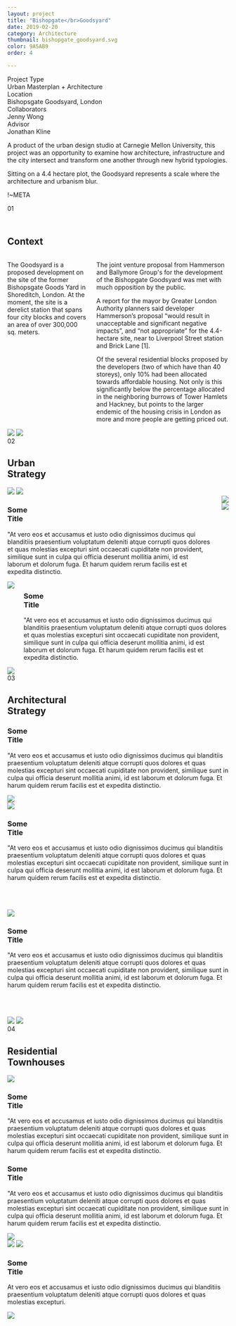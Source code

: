```yaml
---
layout: project
title: "Bishopgate</br>Goodsyard"
date: 2019-02-20
category: Architecture
thumbnail: bishopgate_goodsyard.svg
color: 9A5AB9
order: 4

---
```


<div class="project-metadata grid-x">
  <div class="metadata-object cell grid-x">
    <div class="metadata-title cell small-4">
      Project Type
    </div>
    <div class="metadata-value cell auto">
      Urban Masterplan + Architecture
    </div>
  </div>
  <div class="metadata-object cell grid-x">
    <div class="metadata-title cell small-4">
      Location
    </div>
    <div class="metadata-value cell auto">
      Bishopsgate Goodsyard, London
    </div>
  </div>
  <div class="metadata-object cell grid-x">
    <div class="metadata-title cell small-4">
      Collaborators
    </div>
    <div class="metadata-value cell auto">
      Jenny Wong
    </div>
  </div>
  <div class="metadata-object cell grid-x">
    <div class="metadata-title cell small-4">
      Advisor
    </div>
    <div class="metadata-value cell auto">
      Jonathan Kline
    </div>
  </div>
</div>

<div class="project-intro">
    <p>A product of the urban design studio at Carnegie Mellon University, this project was an opportunity to examine how architecture, infrastructure and the city intersect and transform one another through new hybrid typologies.</p>
    <p>Sitting on a 4.4 hectare plot, the Goodsyard represents a scale where the architecture and urbanism blur.</p>
</div>

!~META

<div class="section-header">
    <span class="section-number">01</span>
    <div class="section-name">
        <h2><br/>Context</h2>
        <div class="section-line" style="color: #9A5AB9;"></div>
    </div>
</div>
<div class="columns">
    <div class="left-column-text">
        <p class="_95-percent">The Goodsyard is a proposed development on the site of the former Bishopsgate Goods Yard in Shoreditch, London. At the moment, the site is a derelict station that spans four city blocks and covers an area of over 300,000 sq. meters. </p>
    </div>
    <div class="right-column-text">
        <p>The joint venture proposal from Hammerson and Ballymore Group's for the development of the Bishopgate Goodsyard was met with much opposition by the public. </p>
        <p>A report for the mayor by Greater London Authority planners said developer Hammerson’s proposal “would result in unacceptable and significant negative impacts”, and “not appropriate” for the 4.4-hectare site, near to Liverpool Street station and Brick Lane [1].</p>
        <p>Of the several residential blocks proposed by the developers (two of which have than 40 storeys), only 10% had been allocated towards affordable housing. Not only is this significantly below the percentage allocated in the neighboring burrows of Tower Hamlets and Hackney, but points to the larger endemic of the housing crisis in London as more and more people are getting priced out.</p>
    </div>
</div>
<div class="bishop-section1-images">
    <img class="bishop-dark-future-img" src="\img\bishopgategoodsyard\darkFuture.svg">
    <img src="\img\bishopgategoodsyard\Hackney.jpg">
</div>


<div class="section-header">
    <span class="section-number">02</span>
    <div class="section-name">
        <h2>Urban<br/>Strategy</h2>
        <div class="section-line" style="color: #9A5AB9;"></div>
    </div>
</div>
<div class="section2-header-images">
    <img src="\img\bishopgategoodsyard\diagram_programAxon.svg">
    <img class="section2-header-image2" src="\img\bishopgategoodsyard\programKey.svg">
</div>
<div class="columns">
    <div class="left-column-text">
        <div class="sub-section-name">
            <h3>Some<br/>Title</h3>
            <div class="sub-section-line" style="color: #9A5AB9;"></div>
        </div>
        <p class="_70-percent">"At vero eos et accusamus et iusto odio dignissimos ducimus qui blanditiis praesentium voluptatum deleniti atque corrupti quos dolores et quas molestias excepturi sint occaecati cupiditate non provident, similique sunt in culpa qui officia deserunt mollitia animi, id est laborum et dolorum fuga. Et harum quidem rerum facilis est et expedita distinctio. </p>
    </div>
    <div class="right-column-img">
        <img src="\img\bishopgategoodsyard\diagram_circulationWithText.svg">
        <img src="\img\bishopgategoodsyard\diagram_structureWithText.svg">
    </div>
</div>
<div class="columns">
    <div class="left-column-img">
        <img src="\img\bishopgategoodsyard\plan_overall.svg">
    </div>
    <div class="right-column-text">
        <div class="sub-section-name">
            <h3>Some<br/>Title</h3>
            <div class="sub-section-line" style="color: #9A5AB9;"></div>
        </div>
        <p>"At vero eos et accusamus et iusto odio dignissimos ducimus qui blanditiis praesentium voluptatum deleniti atque corrupti quos dolores et quas molestias excepturi sint occaecati cupiditate non provident, similique sunt in culpa qui officia deserunt mollitia animi, id est laborum et dolorum fuga. Et harum quidem rerum facilis est et expedita distinctio. </p>
    </div>
</div>

<div class="bishop-section3">
    <img class="section3-pre-image" src="\img\bishopgategoodsyard\axonSwath_flip.svg">
    <div class="section3-absolute">
        <div class="section-header">
            <span class="section-number">03</span>
            <div class="section-name">
                <h2>Architectural<br/>Strategy</h2>
                <div class="section-line" style="color: #9A5AB9;"></div>
            </div>
        </div>
        <div class="bishop-section3-part1">
            <div class="bishop-section3-part1-column1">
                <div class="sub-section-name">
                    <h3>Some<br/>Title</h3>
                    <div class="sub-section-line" style="color: #9A5AB9;"></div>
                </div>
                <p>"At vero eos et accusamus et iusto odio dignissimos ducimus qui blanditiis praesentium voluptatum deleniti atque corrupti quos dolores et quas molestias excepturi sint occaecati cupiditate non provident, similique sunt in culpa qui officia deserunt mollitia animi, id est laborum et dolorum fuga. Et harum quidem rerum facilis est et expedita distinctio. </p>
            </div>
            <div class="bishop-section3-part1-column2">
            </div>
        </div>
    </div>
    <img class="section3-post-image" src="\img\bishopgategoodsyard\axonSwath_flip.svg">
    <div class="bishop-section3-part2">
        <div class="bishop-section3-part2-column1">
            <img src="\img\bishopgategoodsyard\plan_zoomedSwath.svg">
        </div>
        <div class="bishop-section3-part2-column2">
            <div class="sub-section-name">
                <h3>Some<br/>Title</h3>
                <div class="sub-section-line" style="color: #9A5AB9;"></div>
            </div>
            <p>"At vero eos et accusamus et iusto odio dignissimos ducimus qui blanditiis praesentium voluptatum deleniti atque corrupti quos dolores et quas molestias excepturi sint occaecati cupiditate non provident, similique sunt in culpa qui officia deserunt mollitia animi, id est laborum et dolorum fuga. Et harum quidem rerum facilis est et expedita distinctio. </p>
        </div>
    </div>
    <img src="\img\bishopgategoodsyard\render_ArchesTop.jpg" style="padding-top: 50px">
    <div class="bishop-section3-part3">
        <div class="bishop-section3-part3-column1">
            <div class="sub-section-name">
                <h3>Some<br/>Title</h3>
                <div class="sub-section-line" style="color: #9A5AB9;"></div>
            </div>
            <p>"At vero eos et accusamus et iusto odio dignissimos ducimus qui blanditiis praesentium voluptatum deleniti atque corrupti quos dolores et quas molestias excepturi sint occaecati cupiditate non provident, similique sunt in culpa qui officia deserunt mollitia animi, id est laborum et dolorum fuga. Et harum quidem rerum facilis est et expedita distinctio. </p>
        </div>
        <div class="bishop-section3-part3-column2">
            <img src="\img\bishopgategoodsyard\render_bottomOfArches.svg">
            <img src="\img\bishopgategoodsyard\render_raingarden.svg" style="padding-top: 50px;">
        </div>
    </div>
</div>
<div class="bishop-section4">
    <div class="section-header">
        <span class="section-number">04</span>
        <div class="section-name">
            <h2>Residential<br/>Townhouses</h2>
            <div class="section-line" style="color: #9A5AB9;"></div>
        </div>
    </div>
    <div class="bishop-section4-part1">
        <div class="bishop-section4-part1-column1">
            <img src="\img\bishopgategoodsyard\modelPhoto1.svg">
        </div>
        <div class="bishop-section4-part1-column2">
            <div class="sub-section-name">
                <h3>Some<br/>Title</h3>
                <div class="sub-section-line" style="color: #9A5AB9;"></div>
            </div>
            <p>"At vero eos et accusamus et iusto odio dignissimos ducimus qui blanditiis praesentium voluptatum deleniti atque corrupti quos dolores et quas molestias excepturi sint occaecati cupiditate non provident, similique sunt in culpa qui officia deserunt mollitia animi, id est laborum et dolorum fuga. Et harum quidem rerum facilis est et expedita distinctio. </p>
        </div>
    </div>
    <div class="bishop-section4-part2">
        <div class="bishop-section4-part2-column1">
            <div class="sub-section-name">
                <h3>Some<br/>Title</h3>
                <div class="sub-section-line" style="color: #9A5AB9;"></div>
            </div>
            <p>"At vero eos et accusamus et iusto odio dignissimos ducimus qui blanditiis praesentium voluptatum deleniti atque corrupti quos dolores et quas molestias excepturi sint occaecati cupiditate non provident, similique sunt in culpa qui officia deserunt mollitia animi, id est laborum et dolorum fuga. Et harum quidem rerum facilis est et expedita distinctio. </p>
        </div>
        <div class="bishop-section4-part2-column2">
            <img src="\img\bishopgategoodsyard\modelPhoto2.svg">
        </div>
    </div>
    <img src="\img\bishopgategoodsyard\render_townhouseStairs.jpg">
    <img src="\img\bishopgategoodsyard\diagram_water.svg">
    <div class="bishop-section4-part3">
        <div class="bishop-section4-part3-column1">
        </div>
        <div class="bishop-section4-part3-column2">
            <div class="sub-section-name">
                <h3>Some<br/>Title</h3>
                <div class="sub-section-line" style="color: #9A5AB9;"></div>
            </div>
            <p>At vero eos et accusamus et iusto odio dignissimos ducimus qui blanditiis praesentium voluptatum deleniti atque corrupti quos dolores et quas molestias excepturi.</p>
        </div>
    </div>
    <img src="\img\bishopgategoodsyard\heroSectionWithPlan.svg">
</div>